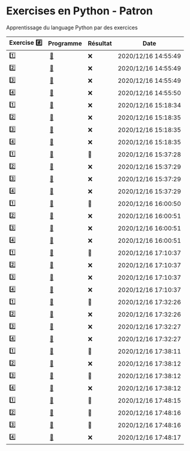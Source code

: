 # Exercises en Python - Patron

Apprentissage du language Python par des exercices

|  Exercise :hash:  |  Programme | Résultat | Date |
|-------------------|------------|----------|------|
| :one: | [:bookmark:](01/programme.py) | :x: | 2020/12/16 14:55:49 |
| :two: | [:bookmark:](02/programme.py) | :x: | 2020/12/16 14:55:49 |
| :three: | [:bookmark:](03/programme.py) | :x: | 2020/12/16 14:55:49 |
| :four: | [:bookmark:](04/programme.py) | :x: | 2020/12/16 14:55:50 |
| :one: | [:bookmark:](01/programme.py) | :x: | 2020/12/16 15:18:34 |
| :two: | [:bookmark:](02/programme.py) | :x: | 2020/12/16 15:18:35 |
| :three: | [:bookmark:](03/programme.py) | :x: | 2020/12/16 15:18:35 |
| :four: | [:bookmark:](04/programme.py) | :x: | 2020/12/16 15:18:35 |
| :one: | [:bookmark:](01/programme.py) | :tada: | 2020/12/16 15:37:28 |
| :two: | [:bookmark:](02/programme.py) | :x: | 2020/12/16 15:37:29 |
| :three: | [:bookmark:](03/programme.py) | :x: | 2020/12/16 15:37:29 |
| :four: | [:bookmark:](04/programme.py) | :x: | 2020/12/16 15:37:29 |
| :one: | [:bookmark:](01/programme.py) | :tada: | 2020/12/16 16:00:50 |
| :two: | [:bookmark:](02/programme.py) | :x: | 2020/12/16 16:00:51 |
| :three: | [:bookmark:](03/programme.py) | :x: | 2020/12/16 16:00:51 |
| :four: | [:bookmark:](04/programme.py) | :x: | 2020/12/16 16:00:51 |
| :one: | [:bookmark:](01/programme.py) | :tada: | 2020/12/16 17:10:37 |
| :two: | [:bookmark:](02/programme.py) | :x: | 2020/12/16 17:10:37 |
| :three: | [:bookmark:](03/programme.py) | :x: | 2020/12/16 17:10:37 |
| :four: | [:bookmark:](04/programme.py) | :x: | 2020/12/16 17:10:37 |
| :one: | [:bookmark:](01/programme.py) | :tada: | 2020/12/16 17:32:26 |
| :two: | [:bookmark:](02/programme.py) | :x: | 2020/12/16 17:32:26 |
| :three: | [:bookmark:](03/programme.py) | :x: | 2020/12/16 17:32:27 |
| :four: | [:bookmark:](04/programme.py) | :x: | 2020/12/16 17:32:27 |
| :one: | [:bookmark:](01/programme.py) | :tada: | 2020/12/16 17:38:11 |
| :two: | [:bookmark:](02/programme.py) | :x: | 2020/12/16 17:38:12 |
| :three: | [:bookmark:](03/programme.py) | :tada: | 2020/12/16 17:38:12 |
| :four: | [:bookmark:](04/programme.py) | :x: | 2020/12/16 17:38:12 |
| :one: | [:bookmark:](01/programme.py) | :tada: | 2020/12/16 17:48:15 |
| :two: | [:bookmark:](02/programme.py) | :tada: | 2020/12/16 17:48:16 |
| :three: | [:bookmark:](03/programme.py) | :tada: | 2020/12/16 17:48:16 |
| :four: | [:bookmark:](04/programme.py) | :x: | 2020/12/16 17:48:17 |
